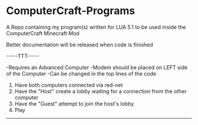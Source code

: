 # ComputerCraft-Programs
A Repo containing my program(s) written for LUA 5.1 to be used inside the ComputerCraft Minecraft Mod

Better documentation will be released when code is finished

-----TTT-----

-Requires an Advanced Computer
-Modem should be placed on LEFT side of the Computer
  -Can be changed in the top lines of the code

1. Have both computers connected via red-net 
2. Have the "Host" create a lobby waiting for a connection from the other computer
3. Have the "Guest" attempt to join the host's lobby
4. Play 

------------
